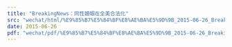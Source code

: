 ```yaml
---
title: "BreakingNews：同性婚姻在全美合法化"
src: "wechat/html/%E9%85%B7%E5%84%BF%E8%AE%BA%E5%9D%9B_2015-06-26_BreakingNews%EF%BC%9A%E5%90%8C%E6%80%A7%E5%A9%9A%E5%A7%BB%E5%9C%A8%E5%85%A8%E7%BE%8E%E5%90%88%E6%B3%95%E5%8C%96.html"
date: 2015-06-26
pdf: "wechat/pdf/%E9%85%B7%E5%84%BF%E8%AE%BA%E5%9D%9B_2015-06-26_BreakingNews%EF%BC%9A%E5%90%8C%E6%80%A7%E5%A9%9A%E5%A7%BB%E5%9C%A8%E5%85%A8%E7%BE%8E%E5%90%88%E6%B3%95%E5%8C%96.pdf"
---
```

